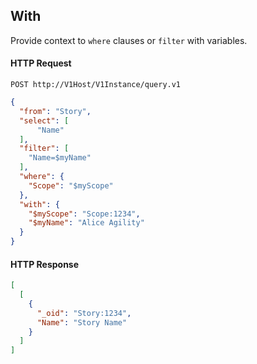 ## With

Provide context to `where` clauses or `filter` with variables.  

#### HTTP Request

`POST http://V1Host/V1Instance/query.v1`

```json
{
  "from": "Story",
  "select": [
      "Name"
  ],
  "filter": [
    "Name=$myName"
  ],
  "where": {
    "Scope": "$myScope"
  },
  "with": {
    "$myScope": "Scope:1234",
    "$myName": "Alice Agility"
  }
}
```

#### HTTP Response

```json
[
  [
    {
      "_oid": "Story:1234",
      "Name": "Story Name"
    }
  ]
]
```